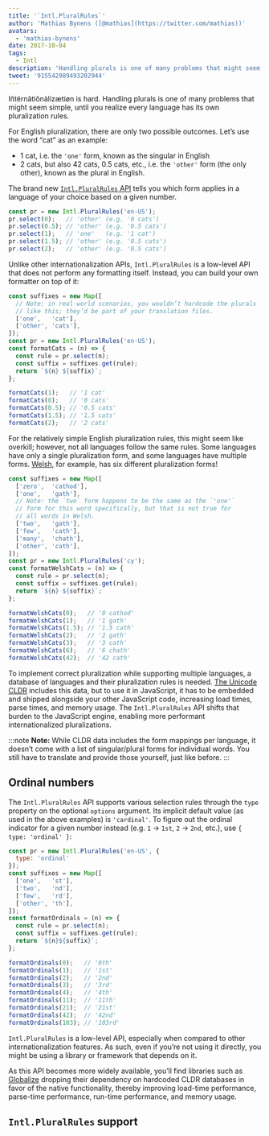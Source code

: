 ```yaml
---
title: '`Intl.PluralRules`'
author: 'Mathias Bynens ([@mathias](https://twitter.com/mathias))'
avatars:
  - 'mathias-bynens'
date: 2017-10-04
tags:
  - Intl
description: 'Handling plurals is one of many problems that might seem simple, until you realize every language has its own pluralization rules. The Intl.PluralRules API can help!'
tweet: '915542989493202944'
---
```

Iñtërnâtiônàlizætiøn is hard. Handling plurals is one of many problems that might seem simple, until you realize every language has its own pluralization rules.

For English pluralization, there are only two possible outcomes. Let’s use the word “cat” as an example:

- 1 cat, i.e. the `'one'` form, known as the singular in English
- 2 cats, but also 42 cats, 0.5 cats, etc., i.e. the `'other'` form (the only other), known as the plural in English.

The brand new [`Intl.PluralRules` API](https://github.com/tc39/proposal-intl-plural-rules) tells you which form applies in a language of your choice based on a given number.

```js
const pr = new Intl.PluralRules('en-US');
pr.select(0);   // 'other' (e.g. '0 cats')
pr.select(0.5); // 'other' (e.g. '0.5 cats')
pr.select(1);   // 'one'   (e.g. '1 cat')
pr.select(1.5); // 'other' (e.g. '0.5 cats')
pr.select(2);   // 'other' (e.g. '0.5 cats')
```

<!--truncate-->
Unlike other internationalization APIs, `Intl.PluralRules` is a low-level API that does not perform any formatting itself. Instead, you can build your own formatter on top of it:

```js
const suffixes = new Map([
  // Note: in real-world scenarios, you wouldn’t hardcode the plurals
  // like this; they’d be part of your translation files.
  ['one',   'cat'],
  ['other', 'cats'],
]);
const pr = new Intl.PluralRules('en-US');
const formatCats = (n) => {
  const rule = pr.select(n);
  const suffix = suffixes.get(rule);
  return `${n} ${suffix}`;
};

formatCats(1);   // '1 cat'
formatCats(0);   // '0 cats'
formatCats(0.5); // '0.5 cats'
formatCats(1.5); // '1.5 cats'
formatCats(2);   // '2 cats'
```

For the relatively simple English pluralization rules, this might seem like overkill; however, not all languages follow the same rules. Some languages have only a single pluralization form, and some languages have multiple forms. [Welsh](http://unicode.org/cldr/charts/latest/supplemental/language_plural_rules.html#rules), for example, has six different pluralization forms!

```js
const suffixes = new Map([
  ['zero',  'cathod'],
  ['one',   'gath'],
  // Note: the `two` form happens to be the same as the `'one'`
  // form for this word specifically, but that is not true for
  // all words in Welsh.
  ['two',   'gath'],
  ['few',   'cath'],
  ['many',  'chath'],
  ['other', 'cath'],
]);
const pr = new Intl.PluralRules('cy');
const formatWelshCats = (n) => {
  const rule = pr.select(n);
  const suffix = suffixes.get(rule);
  return `${n} ${suffix}`;
};

formatWelshCats(0);   // '0 cathod'
formatWelshCats(1);   // '1 gath'
formatWelshCats(1.5); // '1.5 cath'
formatWelshCats(2);   // '2 gath'
formatWelshCats(3);   // '3 cath'
formatWelshCats(6);   // '6 chath'
formatWelshCats(42);  // '42 cath'
```

To implement correct pluralization while supporting multiple languages, a database of languages and their pluralization rules is needed. [The Unicode CLDR](http://cldr.unicode.org/) includes this data, but to use it in JavaScript, it has to be embedded and shipped alongside your other JavaScript code, increasing load times, parse times, and memory usage. The `Intl.PluralRules` API shifts that burden to the JavaScript engine, enabling more performant internationalized pluralizations.

:::note
**Note:** While CLDR data includes the form mappings per language, it doesn’t come with a list of singular/plural forms for individual words. You still have to translate and provide those yourself, just like before.
:::

## Ordinal numbers

The `Intl.PluralRules` API supports various selection rules through the `type` property on the optional `options` argument. Its implicit default value (as used in the above examples) is `'cardinal'`. To figure out the ordinal indicator for a given number instead (e.g. `1` → `1st`, `2` → `2nd`, etc.), use `{ type: 'ordinal' }`:

```js
const pr = new Intl.PluralRules('en-US', {
  type: 'ordinal'
});
const suffixes = new Map([
  ['one',   'st'],
  ['two',   'nd'],
  ['few',   'rd'],
  ['other', 'th'],
]);
const formatOrdinals = (n) => {
  const rule = pr.select(n);
  const suffix = suffixes.get(rule);
  return `${n}${suffix}`;
};

formatOrdinals(0);   // '0th'
formatOrdinals(1);   // '1st'
formatOrdinals(2);   // '2nd'
formatOrdinals(3);   // '3rd'
formatOrdinals(4);   // '4th'
formatOrdinals(11);  // '11th'
formatOrdinals(21);  // '21st'
formatOrdinals(42);  // '42nd'
formatOrdinals(103); // '103rd'
```

`Intl.PluralRules` is a low-level API, especially when compared to other internationalization features. As such, even if you’re not using it directly, you might be using a library or framework that depends on it.

As this API becomes more widely available, you’ll find libraries such as [Globalize](https://github.com/globalizejs/globalize#plural-module) dropping their dependency on hardcoded CLDR databases in favor of the native functionality, thereby improving load-time performance, parse-time performance, run-time performance, and memory usage.

## `Intl.PluralRules` support

<feature-support chrome="63 /blog/v8-release-63"
                 firefox="58"
                 safari="13"
                 nodejs="10"
                 babel="no"></feature-support>

